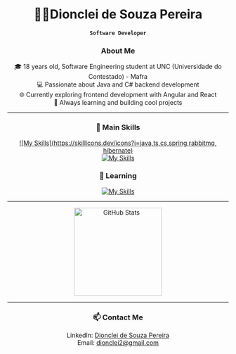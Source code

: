 <div align=center>

# 👨‍💻Dionclei de Souza Pereira

**`Software Developer`**

### About Me
 🎓 18 years old, Software Engineering student at UNC (Universidade do Contestado) - Mafra <br>
 💻 Passionate about Java and C# backend development <br>
 🌐 Currently exploring frontend development with Angular and React <br>
 🚀 Always learning and building cool projects <br>

</div>

---

<div align=center>

### 🚀 Main Skills

[![My Skills](https://skillicons.dev/icons?i=java,ts,cs,spring,rabbitmq, hibernate)](https://skillicons.dev) <br>
[![My Skills](https://skillicons.dev/icons?i=graphql,bootstrap,dotnet,maven,mysql,sqlite)](https://skillicons.dev)

</div>

<div align=center>

### 📝 Learning

[![My Skills](https://skillicons.dev/icons?i=angular,docker,aws,react,mongodb,nodejs)](https://skillicons.dev)

</div>

---

<p align="center">
  <img 
    alt="GitHub Stats" 
    height="200"
    src="https://github-readme-stats.vercel.app/api/top-langs/?username=Dionclei-Pereira&theme=radical&layout=compact&langs_count=6&hide=html,dockerfile" 
  />
</p>

---

<div align=center>

### 📫 Contact Me
 LinkedIn: [Dionclei de Souza Pereira](https://www.linkedin.com/in/dionclei-de-souza-pereira-07287726b/) <br>
 Email: dionclei2@gmail.com
      
</div>
